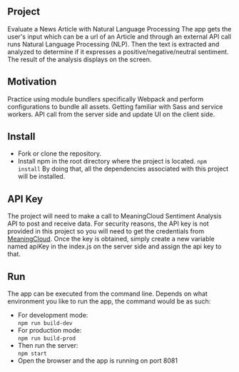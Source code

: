 

## Project
Evaluate a News Article with Natural Language Processing
The app gets the user's input which can be a url of an Article and through an external API call runs Natural Language Processing (NLP).
Then the text is extracted and analyzed to determine if it expresses a positive/negative/neutral sentiment. The result of the analysis displays on the screen.

## Motivation
Practice using module bundlers specifically Webpack and perform configurations to bundle all assets. Getting familiar with Sass and service workers. API call from the server side and update UI on the client side.

## Install
- Fork or clone the repository.
- Install npm in the root directory where the project is located.
`npm install`
 By doing that, all the dependencies associated with this project will be installed.

## API Key
The project will need to make a call to MeaningCloud Sentiment Analysis API to post and receive data. For security reasons, the API key is not provided in this project so you will need to get the credentials from [MeaningCloud](https://www.meaningcloud.com/developer/sentiment-analysis).
Once the key is obtained, simply create a new variable named apiKey in the index.js on the server side and assign the api key to that.

## Run
The app can be executed from the command line. Depends on what environment you like to run the app, the command would be as such:
- For development mode:  
`npm run build-dev`
- For production mode:  
`npm run build-prod`
- Then run the server:  
 `npm start`
- Open the browser and the app is running on port 8081
